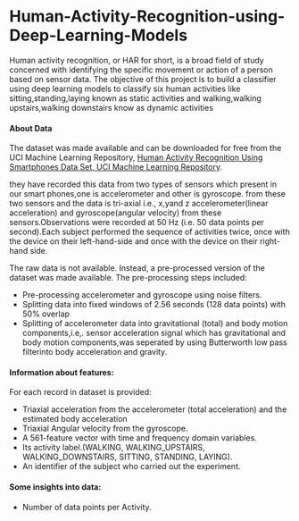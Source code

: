 # Human-Activity-Recognition-using-Deep-Learning-Models
<p> Human activity recognition, or HAR for short, is a broad field of study concerned with identifying the specific movement or action of a person based on sensor data. The objective of this project is to build a classifier using deep learning models to classify six human
activities like sitting,standing,laying known as static activities and walking,walking upstairs,walking downstairs know as dynamic activities</p>
<h4> About Data </h4>
<p>The dataset was made available and can be downloaded for free from the UCI Machine Learning Repository,
<a href="https://archive.ics.uci.edu/ml/datasets/human+activity+recognition+using+smartphones">Human Activity Recognition Using Smartphones Data Set, UCI Machine Learning Repository</a>.</p>
<p>they have recorded this data from two types of sensors which present in our smart phones,one is accelerometer and other is gyroscope.
 from these two sensors and the data is tri-axial i.e., x,yand z accelerometer(linear acceleration) and gyroscope(angular velocity) from these sensors.Observations were recorded at 50 Hz (i.e. 50 data points per second).Each subject performed the sequence of activities twice, once with the device on their left-hand-side and once with the device on their right-hand side.</p>
 <p>The raw data is not available. Instead, a pre-processed version of the dataset was made available. The pre-processing steps included:</p>
 <ul>
  <li>Pre-processing accelerometer and gyroscope using noise filters.</li>
  <li>Splitting data into fixed windows of 2.56 seconds (128 data points) with 50% overlap</li>
  <li>Splitting of accelerometer data into gravitational (total) and body motion components,i.e,. sensor acceleration signal which has gravitational and body motion components,was seperated by using Butterworth low pass filterinto body acceleration and gravity.</li>
 </ul>
 <h4>Information about features:</h4>
 <p>For each record in dataset is provided:
  <ul>
    <li>Triaxial acceleration from the accelerometer (total acceleration) and the estimated body acceleration</li>
    <li>Triaxial Angular velocity from the gyroscope.</li>
    <li>A 561-feature vector with time and frequency domain variables.</li>
    <li>Its activity label.(WALKING, WALKING_UPSTAIRS, WALKING_DOWNSTAIRS, SITTING, STANDING, LAYING).</li>
    <li>An identifier of the subject who carried out the experiment.</li>
  </ul>
  <h4>Some insights into data:</h4>
  <p>
  <ul>
    <li> Number of data points per Activity.</li>
    
    
  
 
  
